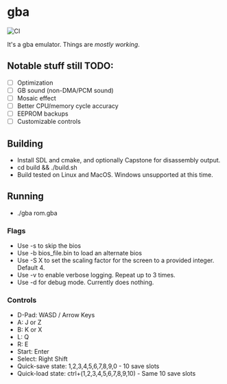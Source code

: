 # gba
![CI](https://github.com/Dillonb/gba/workflows/CI/badge.svg)

It's a gba emulator. Things are _mostly working_.

## Notable stuff still TODO:

- [ ] Optimization
- [ ] GB sound (non-DMA/PCM sound)
- [ ] Mosaic effect
- [ ] Better CPU/memory cycle accuracy
- [ ] EEPROM backups
- [ ] Customizable controls

## Building
- Install SDL and cmake, and optionally Capstone for disassembly output.
- cd build && ./build.sh
- Build tested on Linux and MacOS. Windows unsupported at this time.

## Running
- ./gba rom.gba

### Flags
- Use -s to skip the bios
- Use -b bios_file.bin to load an alternate bios
- Use -S X to set the scaling factor for the screen to a provided integer. Default 4.
- Use -v to enable verbose logging. Repeat up to 3 times.
- Use -d for debug mode. Currently does nothing.

### Controls
- D-Pad: WASD / Arrow Keys
- A: J or Z
- B: K or X
- L: Q
- R: E
- Start: Enter
- Select: Right Shift
- Quick-save state: 1,2,3,4,5,6,7,8,9,0 - 10 save slots
- Quick-load state: ctrl+(1,2,3,4,5,6,7,8,9,10) - Same 10 save slots
